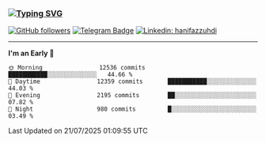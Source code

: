 ### [![Typing SVG](https://readme-typing-svg.herokuapp.com?font=lato&size=22&lines=Hi+There+👋)](https://git.io/typing-svg) 

[![GitHub followers](https://img.shields.io/github/followers/hanifazzuhdi?label=Follow&style=social)](https://github.com/hanifazzuhdi/?tab=follow) 
[![Telegram Badge](https://img.shields.io/badge/-hanif0198-blue?style=social&logo=telegram&link=https://www.t.me/hanif0198/)](https://www.t.me/hanif0198/) 
[![Linkedin: hanifazzuhdi](https://img.shields.io/badge/-hanifazzuhdi-blue?style=flat-square&logo=Linkedin&logoColor=white&link=https://www.linkedin.com/in/hanif-az-zuhdi-69688019b/)](https://www.linkedin.com/in/hanif-az-zuhdi-69688019b/) 

<hr/>

<!--START_SECTION:waka-->
**I'm an Early 🐤** 

```text
🌞 Morning                12536 commits       ███████████░░░░░░░░░░░░░░   44.66 % 
🌆 Daytime                12359 commits       ███████████░░░░░░░░░░░░░░   44.03 % 
🌃 Evening                2195 commits        ██░░░░░░░░░░░░░░░░░░░░░░░   07.82 % 
🌙 Night                  980 commits         █░░░░░░░░░░░░░░░░░░░░░░░░   03.49 % 
```



 Last Updated on 21/07/2025 01:09:55 UTC
<!--END_SECTION:waka-->
